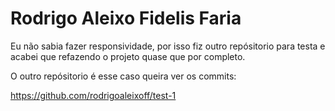 # Rodrigo Aleixo Fidelis Faria
Eu não sabia fazer responsividade, por isso fiz outro repósitorio para testa e acabei que refazendo o projeto quase que por completo.

O outro repósitorio é esse caso queira ver os commits:

https://github.com/rodrigoaleixoff/test-1